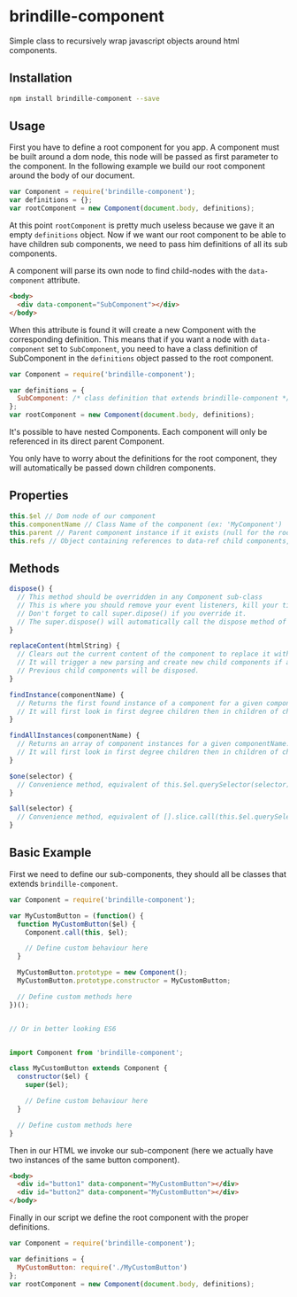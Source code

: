 # brindille-component
Simple class to recursively wrap javascript objects around html components.

## Installation
```bash
npm install brindille-component --save
```

## Usage

First you have to define a root component for you app. A component must be built around a dom node, this node will be passed as first parameter to the component. In the following example we build our root component around the body of our document.

```javascript
var Component = require('brindille-component');
var definitions = {};
var rootComponent = new Component(document.body, definitions);
```

At this point `rootComponent` is pretty much useless because we gave it an empty `definitions` object. Now if we want our root component to be able to have children sub components, we need to pass him definitions of all its sub components.

A component will parse its own node to find child-nodes with the `data-component` attribute.

```html
<body>
  <div data-component="SubComponent"></div>
</body>
```

When this attribute is found it will create a new Component with the corresponding definition. This means that if you want a node with `data-component` set to `SubComponent`, you need to have a class definition of SubComponent in the `definitions` object passed to the root component.

```javascript
var Component = require('brindille-component');

var definitions = {
  SubComponent: /* class definition that extends brindille-component */
};
var rootComponent = new Component(document.body, definitions);
```

It's possible to have nested Components. Each component will only be referenced in its direct parent Component.

You only have to worry about the definitions for the root component, they will automatically be passed down children components.

## Properties
```javascript
this.$el // Dom node of our component
this.componentName // Class Name of the component (ex: 'MyComponent')
this.parent // Parent component instance if it exists (null for the rootComponent)
this.refs // Object containing references to data-ref child components, empty object if no child component was defined in the HTML.
```

## Methods
```javascript
dispose() {
  // This method should be overridden in any Component sub-class
  // This is where you should remove your event listeners, kill your timeouts, and basically everything that could prevent garbage collecting
  // Don't forget to call super.dipose() if you override it.
  // The super.dispose() will automatically call the dispose method of all the child sub-components.
}

replaceContent(htmlString) {
  // Clears out the current content of the component to replace it with htmlString.
  // It will trigger a new parsing and create new child components if any.
  // Previous child components will be disposed.
}

findInstance(componentName) {
  // Returns the first found instance of a component for a given componentName.
  // It will first look in first degree children then in children of children and so on...
}

findAllInstances(componentName) {
  // Returns an array of component instances for a given componentName.
  // It will first look in first degree children then in children of children and so on...
}

$one(selector) {
  // Convenience method, equivalent of this.$el.querySelector(selector)
}

$all(selector) {
  // Convenience method, equivalent of [].slice.call(this.$el.querySelectorAll(selector))
}
```

## Basic Example

First we need to define our sub-components, they should all be classes that extends `brindille-component`.

```javascript
var Component = require('brindille-component');

var MyCustomButton = (function() {
  function MyCustomButton($el) {
    Component.call(this, $el);

    // Define custom behaviour here
  }

  MyCustomButton.prototype = new Component();
  MyCustomButton.prototype.constructor = MyCustomButton;

  // Define custom methods here
})();


// Or in better looking ES6


import Component from 'brindille-component';

class MyCustomButton extends Component {
  constructor($el) {
    super($el);

    // Define custom behaviour here
  }

  // Define custom methods here
}
```


Then in our HTML we invoke our sub-component (here we actually have two instances of the same button component).
```html
<body>
  <div id="button1" data-component="MyCustomButton"></div>
  <div id="button2" data-component="MyCustomButton"></div>
</body>
```


Finally in our script we define the root component with the proper definitions.
```javascript
var Component = require('brindille-component');

var definitions = {
  MyCustomButton: require('./MyCustomButton')
};
var rootComponent = new Component(document.body, definitions);
```
